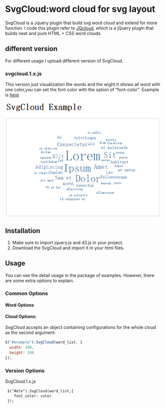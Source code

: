 # SvgCloud:word cloud for svg layout

SvgCloud is a Jquery plugin that build svg word cloud and extend for more function.
I code this plugin refer to [JQcloud](http://www.lucaongaro.eu/demos/jqcloud/), which is a jQuery plugin that builds neat and pure HTML + CSS word clouds

## different version
For different usage I upload different version of SvgCloud.
### svgcloud.1.x.js 
This version just visualization the words and the wight.It shows all word with one color,you can set the font color with the option of "font-color".
Example is [here](ysyszrj.github.io/svgcloud/SvgCloud_1_font-size.html)
![svgcloud.1.x.js](image/SvgCloud1.png)

## Installation
1. Make sure to import jquery.js and d3.js in your project.
2. Download the SvgCloud and import it in your html files.

## Usage
You can see the detail usage in the package of examples. However, there are some extra options to explain. 

### Common Options

#### Word Options

#### Cloud Options:

SvgCloud accepts an object containing configurations for the whole cloud as the second argument:

```javascript
$("#example").SvgCloud(word_list, {
  width: 300,
  height: 200
});
```

### Version Options

SvgCloud.1.x.js
```
 $("#ele").SvgCloud(word_list,{
    font_color: color
 });
```

